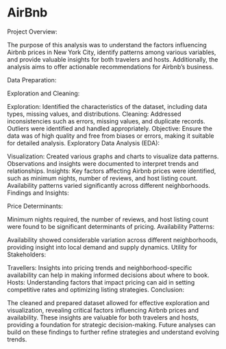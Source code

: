 # AirBnb

Project Overview:

The purpose of this analysis was to understand the factors influencing Airbnb prices in New York City, identify patterns among various variables, and provide valuable insights for both travelers and hosts. Additionally, the analysis aims to offer actionable recommendations for Airbnb’s business.

Data Preparation:

Exploration and Cleaning:

Exploration: Identified the characteristics of the dataset, including data types, missing values, and distributions. Cleaning: Addressed inconsistencies such as errors, missing values, and duplicate records. Outliers were identified and handled appropriately. Objective: Ensure the data was of high quality and free from biases or errors, making it suitable for detailed analysis. Exploratory Data Analysis (EDA):

Visualization: Created various graphs and charts to visualize data patterns. Observations and insights were documented to interpret trends and relationships. Insights: Key factors affecting Airbnb prices were identified, such as minimum nights, number of reviews, and host listing count. Availability patterns varied significantly across different neighborhoods. Findings and Insights:

Price Determinants:

Minimum nights required, the number of reviews, and host listing count were found to be significant determinants of pricing. Availability Patterns:

Availability showed considerable variation across different neighborhoods, providing insight into local demand and supply dynamics. Utility for Stakeholders:

Travellers: Insights into pricing trends and neighborhood-specific availability can help in making informed decisions about where to book. Hosts: Understanding factors that impact pricing can aid in setting competitive rates and optimizing listing strategies. Conclusion:

The cleaned and prepared dataset allowed for effective exploration and visualization, revealing critical factors influencing Airbnb prices and availability. These insights are valuable for both travelers and hosts, providing a foundation for strategic decision-making. Future analyses can build on these findings to further refine strategies and understand evolving trends.
